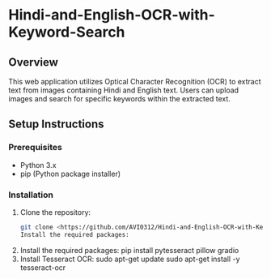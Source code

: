 # Hindi-and-English-OCR-with-Keyword-Search
## Overview
This web application utilizes Optical Character Recognition (OCR) to extract text from images containing Hindi and English text. Users can upload images and search for specific keywords within the extracted text.

## Setup Instructions

### Prerequisites
- Python 3.x
- pip (Python package installer)

### Installation
1. Clone the repository:
   ```bash
   git clone <https://github.com/AVI0312/Hindi-and-English-OCR-with-Keyword-Search.git>
   Install the required packages:
2. Install the required packages:
   pip install pytesseract pillow gradio
3. Install Tesseract OCR:
   sudo apt-get update
   sudo apt-get install -y tesseract-ocr


